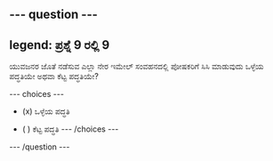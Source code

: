 --- question ---
---
legend: ಪ್ರಶ್ನೆ 9 ರಲ್ಲಿ 9
---

ಯುವಜನರ ಜೊತೆ ನಡೆಸುವ ಎಲ್ಲಾ ನೇರ ಇಮೇಲ್ ಸಂವಹನದಲ್ಲಿ ಪೋಷಕರಿಗೆ ಸಿಸಿ ಮಾಡುವುದು ಒಳ್ಳೆಯ ಪದ್ಧತಿಯೇ ಅಥವಾ ಕೆಟ್ಟ ಪದ್ಧತಿಯೇ?

--- choices ---
- (x) ಒಳ್ಳೆಯ ಪದ್ಧತಿ

- ( ) ಕೆಟ್ಟ ಪದ್ಧತಿ
--- /choices ---

--- /question ---
